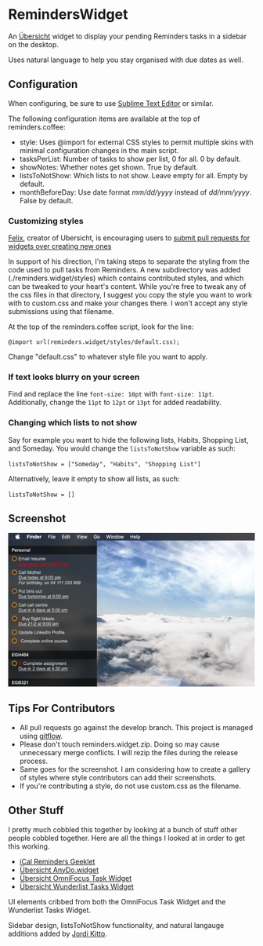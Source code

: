 # RemindersWidget

An [Übersicht](http://tracesof.net/uebersicht/) widget to display your pending
Reminders tasks in a sidebar on the desktop.

Uses natural language to help you stay organised with due dates as well.

## Configuration

When configuring, be sure to use [Sublime Text Editor](https://www.sublimetext.com/3) or similar.

The following configuration items are available at the top of reminders.coffee:

* style: Uses @import for external CSS styles to permit multiple skins with minimal configuration changes in the main script.
* tasksPerList: Number of tasks to show per list, 0 for all. 0 by default.
* showNotes: Whether notes get shown. True by default.
* listsToNotShow: Which lists to not show. Leave empty for all. Empty by default.
* monthBeforeDay: Use date format *mm/dd/yyyy* instead of *dd/mm/yyyy*. False by default.

### Customizing styles

[Felix](https://github.com/felixhageloh), creator of Ubersicht, is encouraging users to [submit pull requests for widgets over creating new ones](https://github.com/felixhageloh/uebersicht-widgets#readme)

In support of his direction, I'm taking steps to separate the styling from the code used to pull tasks from Reminders. A new subdirectory was added (./reminders.widget/styles) which contains contributed styles, and which can be tweaked to your heart's content. While you're free to tweak any of the css files in that directory, I suggest you copy the style you want to work with to custom.css and make your changes there. I won't accept any style submissions using that filename.

At the top of the reminders.coffee script, look for the line:

    @import url(reminders.widget/styles/default.css);

Change "default.css" to whatever style file you want to apply.

### If text looks blurry on your screen

Find and replace the line `font-size: 10pt` with `font-size: 11pt`. Additionally, change the `11pt` to `12pt` or `13pt` for added readability.

### Changing which lists to not show

Say for example you want to hide the following lists, Habits, Shopping List, and Someday. You would change the `listsToNotShow` variable as such:

`listsToNotShow = ["Someday", "Habits", "Shopping List"]`

Alternatively, leave it empty to show all lists, as such:

`listsToNotShow = []`

## Screenshot

![Screenshot of the widget](/screenshot.png?raw=true)

## Tips For Contributors

* All pull requests go against the develop branch. This project is managed using [gitflow](https://github.com/nvie/gitflow).
* Please don't touch reminders.widget.zip. Doing so may cause unnecessary merge conflicts. I will rezip the files during the release process.
* Same goes for the screenshot. I am considering how to create a gallery of styles where style contributors can add their screenshots.
* If you're contributing a style, do not use custom.css as the filename.

## Other Stuff

I pretty much cobbled this together by looking at a bunch of stuff other people
cobbled together. Here are all the things I looked at in order to get this working.

* [iCal Reminders Geeklet](http://www.macosxtips.co.uk/geeklets/productivity/ical-reminders/)
* [Übersicht AnyDo.widget](http://tracesof.net/uebersicht-widgets/#anydo)
* [Übersicht OmniFocus Task Widget](http://tracesof.net/uebersicht-widgets/#omnifocus-widget)
* [Übersicht Wunderlist Tasks Widget](http://tracesof.net/uebersicht-widgets/#wunderlist-tasks)

UI elements cribbed from both the OmniFocus Task Widget and the Wunderlist Tasks Widget.

Sidebar design, listsToNotShow functionality, and natural langauge additions added by [Jordi Kitto](https://github.com/jordikitto).
